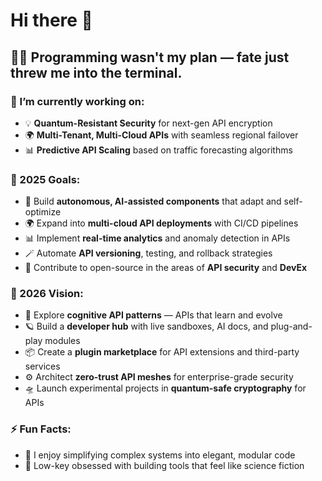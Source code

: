 # Hi there 👋


## 👨‍💻 Programming wasn't my plan — fate just threw me into the terminal.


### 🌱 I’m currently working on:
- 💡 **Quantum-Resistant Security** for next-gen API encryption
- 🌍 **Multi-Tenant, Multi-Cloud APIs** with seamless regional failover
- 📊 **Predictive API Scaling** based on traffic forecasting algorithms  


### 🎯 2025 Goals:
- 🤖 Build **autonomous, AI-assisted components** that adapt and self-optimize
- 🌍 Expand into **multi-cloud API deployments** with CI/CD pipelines
- 📊 Implement **real-time analytics** and anomaly detection in APIs
- 🪄 Automate **API versioning**, testing, and rollback strategies
- 🚀 Contribute to open-source in the areas of **API security** and **DevEx**

### 🚧 2026 Vision:
- 🧠 Explore **cognitive API patterns** — APIs that learn and evolve
- 🪐 Build a **developer hub** with live sandboxes, AI docs, and plug-and-play modules
- 📦 Create a **plugin marketplace** for API extensions and third-party services
- ⚙️ Architect **zero-trust API meshes** for enterprise-grade security
- 🛸 Launch experimental projects in **quantum-safe cryptography** for APIs

### ⚡ Fun Facts:
- 🧠 I enjoy simplifying complex systems into elegant, modular code  
- 🌌 Low-key obsessed with building tools that feel like science fiction


